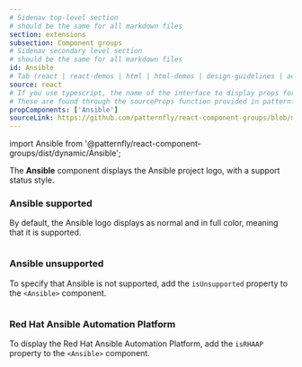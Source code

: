 ```yaml
---
# Sidenav top-level section
# should be the same for all markdown files
section: extensions
subsection: Component groups
# Sidenav secondary level section
# should be the same for all markdown files
id: Ansible
# Tab (react | react-demos | html | html-demos | design-guidelines | accessibility)
source: react
# If you use typescript, the name of the interface to display props for
# These are found through the sourceProps function provided in patternfly-docs.source.js
propComponents: ['Ansible']
sourceLink: https://github.com/patternfly/react-component-groups/blob/main/packages/module/patternfly-docs/content/extensions/component-groups/examples/Ansible/Ansible.md
---
```


import Ansible from '@patternfly/react-component-groups/dist/dynamic/Ansible';

The **Ansible** component displays the Ansible project logo, with a support status style.

### Ansible supported

By default, the Ansible logo displays as normal and in full color, meaning that it is supported. 

```js file="./AnsibleSupportedExample.tsx"

```

### Ansible unsupported

To specify that Ansible is not supported, add the `isUnsupported` property to the `<Ansible>` component.

```js file="./AnsibleUnsupportedExample.tsx"

```


### Red Hat Ansible Automation Platform 

To display the Red Hat Ansible Automation Platform, add the `isRHAAP` property to the `<Ansible>` component.

```js file="./AnsibleTechnologyExample.tsx"

```
